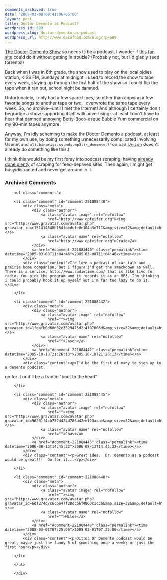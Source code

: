 ```yaml
---
comments_archived: true
date: '2005-03-08T09:41:06-05:00'
layout: post
title: Doctor Demento as Podcast?
wordpress_id: 609
wordpress_slug: doctor-demento-as-podcast
wordpress_url: http://www.decafbad.com/blog/?p=609
---
```

[The Doctor Demento Show][demento] *so* needs to be a podcast.  I wonder if [this fan site][demento2] could do it without getting in trouble?  (Probably not, but I'd gladly seed torrents!)

  Back when I was in 6th grade, the show used to play on the local oldies station, KISS FM, Sundays at midnight.  I used to record the show to tape every week, staying up through the first half of the show so I could flip the tape when it ran out, school night be damned.
  
  Unfortunately, I only had a few spare tapes, so other than copying a few favorite songs to another tape or two, I overwrote the same tape every week.  So, no archive--until I met the Internet!  And although I certainly don't begrudge a show supporting itself with advertising--at least I don't have to hear that damned annoying Betty-Boop-esque Bubble Yum commercial on my 90-min tapes anymore.
  
  Anyway, I'm idly scheming to make the Doctor Demento a podcast, at least for my own use, by doing something unnecessarily complicated involving Usenet and `alt.binaries.sounds.mp3.dr_demento`.  (Too bad [Unison][unison] doesn't already do something like this.)  
  
  I think this would be my first foray into podcast scraping, having [already done plenty][scraper] of scraping for feed-deprived sites.  Then again, I might get busy/distracted and never get around to it.

[scraper]:http://www.decafbad.com/twiki/bin/view/Main/XslScraper
[demento2]:http://www.thedoctordementoshow.com/
[demento]:http://www.drdemento.com/
[unison]:http://www.panic.com/unison/

<div id="comments" class="comments archived-comments">
            <h3>Archived Comments</h3>
            
        <ul class="comments">
            
        <li class="comment" id="comment-221088440">
            <div class="meta">
                <div class="author">
                    <a class="avatar image" rel="nofollow" 
                       href="http://www.cpfeifer.org"><img src="http://www.gravatar.com/avatar.php?gravatar_id=c151414548b154fbedcfe0e304a3e711&amp;size=32&amp;default=http://mediacdn.disqus.com/1320279820/images/noavatar32.png"/></a>
                    <a class="avatar name" rel="nofollow" 
                       href="http://www.cpfeifer.org">Craig</a>
                </div>
                <a href="#comment-221088440" class="permalink"><time datetime="2005-03-08T11:04:46">2005-03-08T11:04:46</time></a>
            </div>
            <div class="content">I'd love a podcast of car talk and prairie home companion, but I figure I'd get the smackdown as well. There is a service, http://www.radiotime.com/ that is like tivo for radio. You pick the program and it records it as an MP3. I'm thinking i could probably hook it up myself but I'm far too lazy to do it.</div>
            
        </li>
    
        <li class="comment" id="comment-221088442">
            <div class="meta">
                <div class="author">
                    <a class="avatar image" rel="nofollow" 
                       href=""><img src="http://www.gravatar.com/avatar.php?gravatar_id=1fdafb0d60d62e3529475d2c4107006d&amp;size=32&amp;default=http://mediacdn.disqus.com/1320279820/images/noavatar32.png"/></a>
                    <a class="avatar name" rel="nofollow" 
                       href="">Jason</a>
                </div>
                <a href="#comment-221088442" class="permalink"><time datetime="2005-10-18T21:26:13">2005-10-18T21:26:13</time></a>
            </div>
            <div class="content"><p>I'd be the first of many to sign up to a demento podcast.
go for it or it'll be a frantic "boot to the head"</p></div>
            
        </li>
    
        <li class="comment" id="comment-221088445">
            <div class="meta">
                <div class="author">
                    <a class="avatar image" rel="nofollow" 
                       href=""><img src="http://www.gravatar.com/avatar.php?gravatar_id=96261f4cb752d424d786a42ee123acae&amp;size=32&amp;default=http://mediacdn.disqus.com/1320279820/images/noavatar32.png"/></a>
                    <a class="avatar name" rel="nofollow" 
                       href="">Chas</a>
                </div>
                <a href="#comment-221088445" class="permalink"><time datetime="2006-08-13T14:45:32">2006-08-13T14:45:32</time></a>
            </div>
            <div class="content"><p>Great idea.  Dr. demento as a podcast would be great!!!  Go for it...</p></div>
            
        </li>
    
        <li class="comment" id="comment-221088448">
            <div class="meta">
                <div class="author">
                    <a class="avatar image" rel="nofollow" 
                       href=""><img src="http://www.gravatar.com/avatar.php?gravatar_id=6df274d7c6cbe47f28dcb6f0860c1ccb&amp;size=32&amp;default=http://mediacdn.disqus.com/1320279820/images/noavatar32.png"/></a>
                    <a class="avatar name" rel="nofollow" 
                       href="">Miles</a>
                </div>
                <a href="#comment-221088448" class="permalink"><time datetime="2008-03-01T07:25:06">2008-03-01T07:25:06</time></a>
            </div>
            <div class="content"><p>Ditto: Dr Demento podcast would be great, maybe just the funny 5 of something once a week; or just the first hour</p></div>
            
        </li>
    
        </ul>
    
        </div>
    